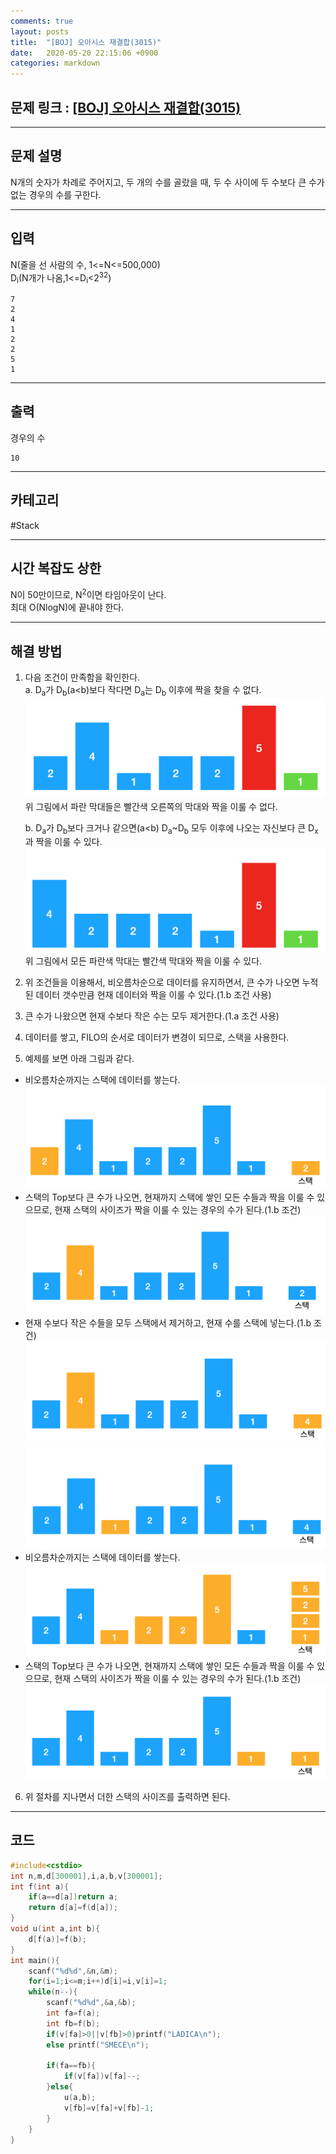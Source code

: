 ```yaml
---
comments: true
layout: posts
title:  "[BOJ] 오아시스 재결합(3015)"
date:   2020-05-20 22:15:06 +0900
categories: markdown
---
```

## 문제 링크 : [[BOJ] 오아시스 재결합(3015)](https://www.acmicpc.net/problem/3015)

---

## 문제 설명
N개의 숫자가 차례로 주어지고, 두 개의 수를 골랐을 때, 두 수 사이에 두 수보다 큰 수가 없는 경우의 수를 구한다.

---

## 입력
N(줄을 선 사람의 수, 1<=N<=500,000)  
D<sub>i</sub>(N개가 나옴,1<=D<sub>i</sub><2<sup>32</sup>)  
```
7
2
4
1
2
2
5
1
```
---
## 출력
경우의 수
```
10
```

---

## 카테고리  
#Stack

---

## 시간 복잡도 상한
N이 50만이므로, N<sup>2</sup>이면 타임아웃이 난다.  
최대 O(NlogN)에 끝내야 한다.

---
## 해결 방법
1. 다음 조건이 만족함을 확인한다.  
    a. D<sub>a</sub>가 D<sub>b</sub>(a<b)보다 작다면 D<sub>a</sub>는 D<sub>b</sub> 이후에 짝을 찾을 수 없다.  
    ![사진](/_site/assets/img/3015/1.png)  
      위 그림에서 파란 막대들은 빨간색 오른쪽의 막대와 짝을 이룰 수 없다.  
        
          

    b. D<sub>a</sub>가 D<sub>b</sub>보다 크거나 같으면(a<b) D<sub>a</sub>~D<sub>b</sub> 모두 이후에 나오는 자신보다 큰 D<sub>x</sub>과 짝을 이룰 수 있다.
    ![사진](/_site/assets/img/3015/2.png)  
    위 그림에서 모든 파란색 막대는 빨간색 막대와 짝을 이룰 수 있다.
      
2. 위 조건들을 이용해서, 비오름차순으로 데이터를 유지하면서, 큰 수가 나오면 누적된 데이터 갯수만큼 현재 데이터와 짝을 이룰 수 있다.(1.b 조건 사용)
3. 큰 수가 나왔으면 현재 수보다 작은 수는 모두 제거한다.(1.a 조건 사용)
4. 데이터를 쌓고, FILO의 순서로 데이터가 변경이 되므로, 스택을 사용한다.
5. 예제를 보면 아래 그림과 같다.
- 비오름차순까지는 스택에 데이터를 쌓는다.  
![사진](/_site/assets/img/3015/3.png)
- 스택의 Top보다 큰 수가 나오면, 현재까지 스택에 쌓인 모든 수들과 짝을 이룰 수 있으므로, 현재 스택의 사이즈가 짝을 이룰 수 있는 경우의 수가 된다.(1.b 조건)
![사진](/_site/assets/img/3015/4.png)  
- 현재 수보다 작은 수들을 모두 스택에서 제거하고, 현재 수를 스택에 넣는다.(1.b 조건)
![사진](/_site/assets/img/3015/5.png)  
![사진](/_site/assets/img/3015/6.png)
- 비오름차순까지는 스택에 데이터를 쌓는다.  
![사진](/_site/assets/img/3015/7.png)  
- 스택의 Top보다 큰 수가 나오면, 현재까지 스택에 쌓인 모든 수들과 짝을 이룰 수 있으므로, 현재 스택의 사이즈가 짝을 이룰 수 있는 경우의 수가 된다.(1.b 조건)
![사진](/_site/assets/img/3015/8.png)  
6. 위 절차를 지나면서 더한 스택의 사이즈를 출력하면 된다.
---

## 코드

```cpp
#include<cstdio>
int n,m,d[300001],i,a,b,v[300001];
int f(int a){
    if(a==d[a])return a;
    return d[a]=f(d[a]);
}
void u(int a,int b){
    d[f(a)]=f(b);
}
int main(){
    scanf("%d%d",&n,&m);
    for(i=1;i<=m;i++)d[i]=i,v[i]=1;
    while(n--){
        scanf("%d%d",&a,&b);
        int fa=f(a);
        int fb=f(b);
        if(v[fa]>0||v[fb]>0)printf("LADICA\n");
        else printf("SMECE\n");
        
        if(fa==fb){
            if(v[fa])v[fa]--;
        }else{
            u(a,b);
            v[fb]=v[fa]+v[fb]-1;
        }
    }
}
```
